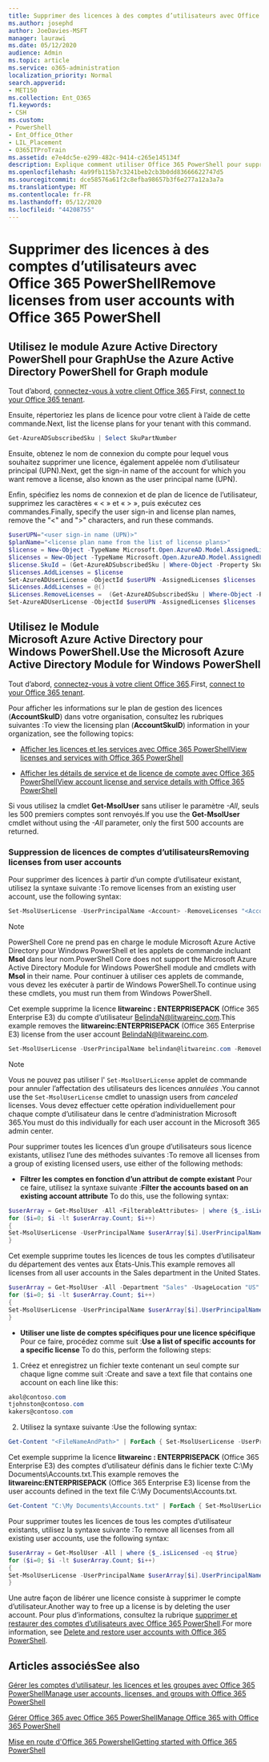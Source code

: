 ```yaml
---
title: Supprimer des licences à des comptes d’utilisateurs avec Office 365 PowerShell
ms.author: josephd
author: JoeDavies-MSFT
manager: laurawi
ms.date: 05/12/2020
audience: Admin
ms.topic: article
ms.service: o365-administration
localization_priority: Normal
search.appverid:
- MET150
ms.collection: Ent_O365
f1.keywords:
- CSH
ms.custom:
- PowerShell
- Ent_Office_Other
- LIL_Placement
- O365ITProTrain
ms.assetid: e7e4dc5e-e299-482c-9414-c265e145134f
description: Explique comment utiliser Office 365 PowerShell pour supprimer des licences Office 365 précédemment attribuées à des utilisateurs.
ms.openlocfilehash: 4a99fb115b7c3241beb2cb3b0dd83666622747d5
ms.sourcegitcommit: dce58576a61f2c8efba98657b3f6e277a12a3a7a
ms.translationtype: MT
ms.contentlocale: fr-FR
ms.lasthandoff: 05/12/2020
ms.locfileid: "44208755"
---
```

# <a name="remove-licenses-from-user-accounts-with-office-365-powershell"></a><span data-ttu-id="740ee-103">Supprimer des licences à des comptes d’utilisateurs avec Office 365 PowerShell</span><span class="sxs-lookup"><span data-stu-id="740ee-103">Remove licenses from user accounts with Office 365 PowerShell</span></span>

## <a name="use-the-azure-active-directory-powershell-for-graph-module"></a><span data-ttu-id="740ee-104">Utilisez le module Azure Active Directory PowerShell pour Graph</span><span class="sxs-lookup"><span data-stu-id="740ee-104">Use the Azure Active Directory PowerShell for Graph module</span></span>

<span data-ttu-id="740ee-105">Tout d’abord, [connectez-vous à votre client Office 365](connect-to-office-365-powershell.md#connect-with-the-azure-active-directory-powershell-for-graph-module).</span><span class="sxs-lookup"><span data-stu-id="740ee-105">First, [connect to your Office 365 tenant](connect-to-office-365-powershell.md#connect-with-the-azure-active-directory-powershell-for-graph-module).</span></span>

<span data-ttu-id="740ee-106">Ensuite, répertoriez les plans de licence pour votre client à l’aide de cette commande.</span><span class="sxs-lookup"><span data-stu-id="740ee-106">Next, list the license plans for your tenant with this command.</span></span>

```powershell
Get-AzureADSubscribedSku | Select SkuPartNumber
```

<span data-ttu-id="740ee-107">Ensuite, obtenez le nom de connexion du compte pour lequel vous souhaitez supprimer une licence, également appelée nom d’utilisateur principal (UPN).</span><span class="sxs-lookup"><span data-stu-id="740ee-107">Next, get the sign-in name of the account for which you want remove a license, also known as the user principal name (UPN).</span></span>

<span data-ttu-id="740ee-108">Enfin, spécifiez les noms de connexion et de plan de licence de l’utilisateur, supprimez les caractères « < » et « > », puis exécutez ces commandes.</span><span class="sxs-lookup"><span data-stu-id="740ee-108">Finally, specify the user sign-in and license plan names, remove the "<" and ">" characters, and run these commands.</span></span>

```powershell
$userUPN="<user sign-in name (UPN)>"
$planName="<license plan name from the list of license plans>"
$license = New-Object -TypeName Microsoft.Open.AzureAD.Model.AssignedLicense
$licenses = New-Object -TypeName Microsoft.Open.AzureAD.Model.AssignedLicenses
$license.SkuId = (Get-AzureADSubscribedSku | Where-Object -Property SkuPartNumber -Value $planName -EQ).SkuID
$licenses.AddLicenses = $license
Set-AzureADUserLicense -ObjectId $userUPN -AssignedLicenses $licenses
$Licenses.AddLicenses = @()
$Licenses.RemoveLicenses =  (Get-AzureADSubscribedSku | Where-Object -Property SkuPartNumber -Value $planName -EQ).SkuID
Set-AzureADUserLicense -ObjectId $userUPN -AssignedLicenses $licenses
```

## <a name="use-the-microsoft-azure-active-directory-module-for-windows-powershell"></a><span data-ttu-id="740ee-109">Utilisez le Module Microsoft Azure Active Directory pour Windows PowerShell.</span><span class="sxs-lookup"><span data-stu-id="740ee-109">Use the Microsoft Azure Active Directory Module for Windows PowerShell</span></span>

<span data-ttu-id="740ee-110">Tout d’abord, [connectez-vous à votre client Office 365](connect-to-office-365-powershell.md#connect-with-the-microsoft-azure-active-directory-module-for-windows-powershell).</span><span class="sxs-lookup"><span data-stu-id="740ee-110">First, [connect to your Office 365 tenant](connect-to-office-365-powershell.md#connect-with-the-microsoft-azure-active-directory-module-for-windows-powershell).</span></span>
   
<span data-ttu-id="740ee-111">Pour afficher les informations sur le plan de gestion des licences (**AccountSkuID**) dans votre organisation, consultez les rubriques suivantes :</span><span class="sxs-lookup"><span data-stu-id="740ee-111">To view the licensing plan (**AccountSkuID**) information in your organization, see the following topics:</span></span>
    
  - [<span data-ttu-id="740ee-112">Afficher les licences et les services avec Office 365 PowerShell</span><span class="sxs-lookup"><span data-stu-id="740ee-112">View licenses and services with Office 365 PowerShell</span></span>](view-licenses-and-services-with-office-365-powershell.md)
    
  - [<span data-ttu-id="740ee-113">Afficher les détails de service et de licence de compte avec Office 365 PowerShell</span><span class="sxs-lookup"><span data-stu-id="740ee-113">View account license and service details with Office 365 PowerShell</span></span>](view-account-license-and-service-details-with-office-365-powershell.md)
    
<span data-ttu-id="740ee-114">Si vous utilisez la cmdlet **Get-MsolUser** sans utiliser le paramètre _-All_, seuls les 500 premiers comptes sont renvoyés.</span><span class="sxs-lookup"><span data-stu-id="740ee-114">If you use the **Get-MsolUser** cmdlet without using the _-All_ parameter, only the first 500 accounts are returned.</span></span>
    
### <a name="removing-licenses-from-user-accounts"></a><span data-ttu-id="740ee-115">Suppression de licences de comptes d’utilisateurs</span><span class="sxs-lookup"><span data-stu-id="740ee-115">Removing licenses from user accounts</span></span>

<span data-ttu-id="740ee-116">Pour supprimer des licences à partir d’un compte d’utilisateur existant, utilisez la syntaxe suivante :</span><span class="sxs-lookup"><span data-stu-id="740ee-116">To remove licenses from an existing user account, use the following syntax:</span></span>
  
```powershell
Set-MsolUserLicense -UserPrincipalName <Account> -RemoveLicenses "<AccountSkuId1>", "<AccountSkuId2>"...
```

>[!Note]
><span data-ttu-id="740ee-117">PowerShell Core ne prend pas en charge le module Microsoft Azure Active Directory pour Windows PowerShell et les applets de commande incluant **Msol** dans leur nom.</span><span class="sxs-lookup"><span data-stu-id="740ee-117">PowerShell Core does not support the Microsoft Azure Active Directory Module for Windows PowerShell module and cmdlets with **Msol** in their name.</span></span> <span data-ttu-id="740ee-118">Pour continuer à utiliser ces applets de commande, vous devez les exécuter à partir de Windows PowerShell.</span><span class="sxs-lookup"><span data-stu-id="740ee-118">To continue using these cmdlets, you must run them from Windows PowerShell.</span></span>
>

<span data-ttu-id="740ee-119">Cet exemple supprime la licence **litwareinc : ENTERPRISEPACK** (Office 365 Enterprise E3) du compte d’utilisateur BelindaN@litwareinc.com.</span><span class="sxs-lookup"><span data-stu-id="740ee-119">This example removes the **litwareinc:ENTERPRISEPACK** (Office 365 Enterprise E3) license from the user account BelindaN@litwareinc.com.</span></span>
  
```powershell
Set-MsolUserLicense -UserPrincipalName belindan@litwareinc.com -RemoveLicenses "litwareinc:ENTERPRISEPACK"
```

>[!Note]
><span data-ttu-id="740ee-120">Vous ne pouvez pas utiliser l' `Set-MsolUserLicense` applet de commande pour annuler l’affectation des utilisateurs des licences *annulées* .</span><span class="sxs-lookup"><span data-stu-id="740ee-120">You cannot use the `Set-MsolUserLicense` cmdlet to unassign users from *canceled* licenses.</span></span> <span data-ttu-id="740ee-121">Vous devez effectuer cette opération individuellement pour chaque compte d’utilisateur dans le centre d’administration Microsoft 365.</span><span class="sxs-lookup"><span data-stu-id="740ee-121">You must do this individually for each user account in the Microsoft 365 admin center.</span></span>
>

<span data-ttu-id="740ee-122">Pour supprimer toutes les licences d’un groupe d’utilisateurs sous licence existants, utilisez l’une des méthodes suivantes :</span><span class="sxs-lookup"><span data-stu-id="740ee-122">To remove all licenses from a group of existing licensed users, use either of the following methods:</span></span>
  
- <span data-ttu-id="740ee-123">**Filtrer les comptes en fonction d’un attribut de compte existant** Pour ce faire, utilisez la syntaxe suivante :</span><span class="sxs-lookup"><span data-stu-id="740ee-123">**Filter the accounts based on an existing account attribute** To do this, use the following syntax:</span></span>
    
```powershell
$userArray = Get-MsolUser -All <FilterableAttributes> | where {$_.isLicensed -eq $true}
for ($i=0; $i -lt $userArray.Count; $i++)
{
Set-MsolUserLicense -UserPrincipalName $userArray[$i].UserPrincipalName -RemoveLicenses $userArray[$i].licenses.accountskuid
}
```

<span data-ttu-id="740ee-124">Cet exemple supprime toutes les licences de tous les comptes d’utilisateur du département des ventes aux États-Unis.</span><span class="sxs-lookup"><span data-stu-id="740ee-124">This example removes all licenses from all user accounts in the Sales department in the United States.</span></span>
    
```powershell
$userArray = Get-MsolUser -All -Department "Sales" -UsageLocation "US" | where {$_.isLicensed -eq $true}
for ($i=0; $i -lt $userArray.Count; $i++)
{
Set-MsolUserLicense -UserPrincipalName $userArray[$i].UserPrincipalName -RemoveLicenses $userArray[$i].licenses.accountskuid
}
```

- <span data-ttu-id="740ee-125">**Utiliser une liste de comptes spécifiques pour une licence spécifique** Pour ce faire, procédez comme suit :</span><span class="sxs-lookup"><span data-stu-id="740ee-125">**Use a list of specific accounts for a specific license** To do this, perform the following steps:</span></span>
    
1. <span data-ttu-id="740ee-126">Créez et enregistrez un fichier texte contenant un seul compte sur chaque ligne comme suit :</span><span class="sxs-lookup"><span data-stu-id="740ee-126">Create and save a text file that contains one account on each line like this:</span></span>
    
  ```powershell
akol@contoso.com
tjohnston@contoso.com
kakers@contoso.com
  ```

2. <span data-ttu-id="740ee-127">Utilisez la syntaxe suivante :</span><span class="sxs-lookup"><span data-stu-id="740ee-127">Use the following syntax:</span></span>
    
  ```powershell
  Get-Content "<FileNameAndPath>" | ForEach { Set-MsolUserLicense -UserPrincipalName $_ -RemoveLicenses "<AccountSkuId>" }
  ```

<span data-ttu-id="740ee-128">Cet exemple supprime la licence **litwareinc : ENTERPRISEPACK** (Office 365 Enterprise E3) des comptes d’utilisateur définis dans le fichier texte C:\My Documents\Accounts.txt.</span><span class="sxs-lookup"><span data-stu-id="740ee-128">This example removes the **litwareinc:ENTERPRISEPACK** (Office 365 Enterprise E3) license from the user accounts defined in the text file C:\My Documents\Accounts.txt.</span></span>
    
  ```powershell
  Get-Content "C:\My Documents\Accounts.txt" | ForEach { Set-MsolUserLicense -UserPrincipalName $_ -RemoveLicenses "litwareinc:ENTERPRISEPACK" }
  ```

<span data-ttu-id="740ee-129">Pour supprimer toutes les licences de tous les comptes d’utilisateur existants, utilisez la syntaxe suivante :</span><span class="sxs-lookup"><span data-stu-id="740ee-129">To remove all licenses from all existing user accounts, use the following syntax:</span></span>
  
```powershell
$userArray = Get-MsolUser -All | where {$_.isLicensed -eq $true}
for ($i=0; $i -lt $userArray.Count; $i++)
{
Set-MsolUserLicense -UserPrincipalName $userArray[$i].UserPrincipalName -RemoveLicenses $userArray[$i].licenses.accountskuid
}
```

<span data-ttu-id="740ee-130">Une autre façon de libérer une licence consiste à supprimer le compte d’utilisateur.</span><span class="sxs-lookup"><span data-stu-id="740ee-130">Another way to free up a license is by deleting the user account.</span></span> <span data-ttu-id="740ee-131">Pour plus d’informations, consultez la rubrique [supprimer et restaurer des comptes d’utilisateurs avec Office 365 PowerShell](delete-and-restore-user-accounts-with-office-365-powershell.md).</span><span class="sxs-lookup"><span data-stu-id="740ee-131">For more information, see [Delete and restore user accounts with Office 365 PowerShell](delete-and-restore-user-accounts-with-office-365-powershell.md).</span></span>
  
## <a name="see-also"></a><span data-ttu-id="740ee-132">Articles associés</span><span class="sxs-lookup"><span data-stu-id="740ee-132">See also</span></span>

[<span data-ttu-id="740ee-133">Gérer les comptes d’utilisateur, les licences et les groupes avec Office 365 PowerShell</span><span class="sxs-lookup"><span data-stu-id="740ee-133">Manage user accounts, licenses, and groups with Office 365 PowerShell</span></span>](manage-user-accounts-and-licenses-with-office-365-powershell.md)
  
[<span data-ttu-id="740ee-134">Gérer Office 365 avec Office 365 PowerShell</span><span class="sxs-lookup"><span data-stu-id="740ee-134">Manage Office 365 with Office 365 PowerShell</span></span>](manage-office-365-with-office-365-powershell.md)
  
[<span data-ttu-id="740ee-135">Mise en route d'Office 365 Powershell</span><span class="sxs-lookup"><span data-stu-id="740ee-135">Getting started with Office 365 PowerShell</span></span>](getting-started-with-office-365-powershell.md)

